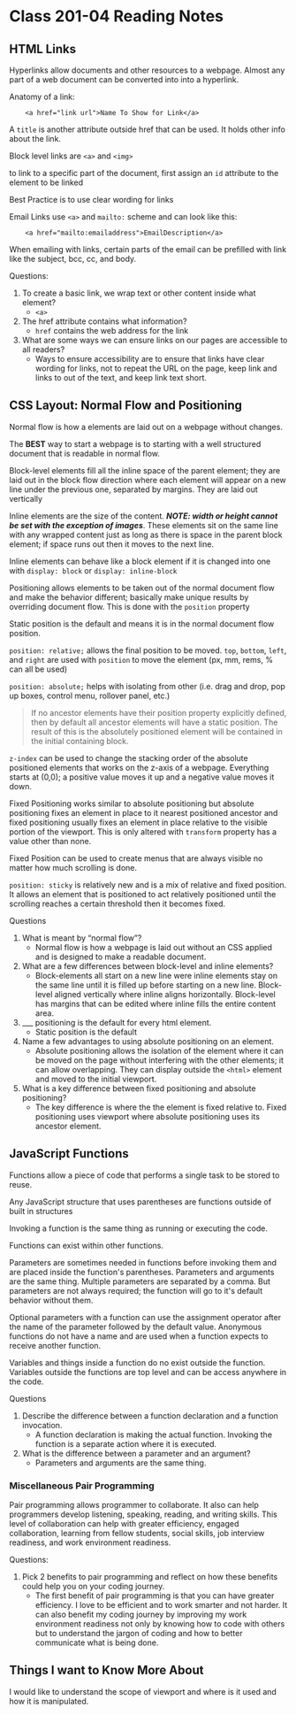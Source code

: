 # Class 201-04 Reading Notes

## HTML Links

Hyperlinks allow documents and other resources to a webpage. Almost any part of a web document can be converted into into a hyperlink.

Anatomy of a link:

        <a href="link url">Name To Show for Link</a>

A `title` is another attribute outside href that can be used. It holds other info about the link.

Block level links are `<a>` and `<img>`

to link to a specific part of the document, first assign an `id` attribute to the element to be linked

Best Practice is to use clear wording for links

Email Links use `<a>` and `mailto:` scheme and can look like this:

        <a href="mailto:emailaddress">EmailDescription</a>

When emailing with links, certain parts of the email can be prefilled with link like the subject, bcc, cc, and body.

Questions:

1. To create a basic link, we wrap text or other content inside what element?
    * `<a>`
2. The href attribute contains what information?
    * `href` contains the web address for the link
3. What are some ways we can ensure links on our pages are accessible to all readers?
    * Ways to ensure accessibility are to ensure that links have clear wording for links, not to repeat the URL on the page, keep link and links to out of the text, and keep link text short.

## CSS Layout: Normal Flow and Positioning

Normal flow is how a elements are laid out on a webpage without changes.

The **BEST** way to start a webpage is to starting with a well structured document that is readable in normal flow.

Block-level elements fill all the inline space of the parent element; they are laid out in the block flow direction where each element will appear on a new line under the previous one, separated by margins. They are laid out vertically

Inline elements are the size of the content. ***NOTE: width or height cannot be set with the exception of images***. These elements sit on the same line with any wrapped content just as long as there is space in the parent block element; if space runs out then it moves to the next line.

Inline elements can behave like a block element if it is changed into one with `display: block` or `display: inline-block`

Positioning allows elements to be taken out of the normal document flow and make the behavior different; basically make unique results by overriding document flow. This is done with the `position` property

Static position is the default and means it is in the normal document flow position.

`position: relative;` allows the final position to be moved. `top`, `bottom`, `left`, and `right` are used with `position` to move the element (px, mm, rems, % can all be used)

`position: absolute;` helps with isolating from other (i.e. drag and drop, pop up boxes, control menu, rollover panel, etc.)

  > If no ancestor elements have their position property explicitly defined, then by default all ancestor elements will have a static position. The result of this is the absolutely positioned element will be contained in the initial containing block.

`z-index` can be used to change the stacking order of the absolute positioned elements that works on the z-axis of a webpage. Everything starts at (0,0); a positive value moves it up and a negative value moves it down.

Fixed Positioning works similar to absolute positioning but absolute positioning fixes an element in place to it nearest positioned ancestor and fixed positioning usually fixes an element in place relative to the visible portion of the viewport. This is only altered with `transform` property has a value other than none.

Fixed Position can be used to create menus that are always visible no matter how much scrolling is done.

`position: sticky` is relatively new and is a mix of relative and fixed position. It allows an element that is positioned to act relatively positioned until the scrolling reaches a certain threshold then it becomes fixed.

Questions

1. What is meant by “normal flow”?
    * Normal flow is how a webpage is laid out without an CSS applied and is designed to make a readable document.
2. What are a few differences between block-level and inline elements?
    * Block-elements all start on a new line were inline elements stay on the same line until it is filled up before starting on a new line. Block-level aligned vertically where inline aligns horizontally. Block-level has margins that can be edited where inline fills the entire content area.
3. ___ positioning is the default for every html element.
    * Static position is the default
4. Name a few advantages to using absolute positioning on an element.
    * Absolute positioning allows the isolation of the element where it can be moved on the page without interfering with the other elements; it can allow overlapping. They can display outside the `<html>` element and moved to the initial viewport.
5. What is a key difference between fixed positioning and absolute positioning?
    * The key difference is where the the element is fixed relative to. Fixed positioning uses viewport where absolute positioning uses its ancestor element.

## JavaScript Functions

Functions allow a piece of code that performs a single task to be stored to reuse.

Any JavaScript structure that uses parentheses are functions outside of built in structures

Invoking a function is the same thing as running or executing the code.

Functions can exist within other functions.

Parameters are sometimes needed in functions before invoking them and are placed inside the function's parentheses. Parameters and arguments are the same thing. Multiple parameters are separated by a comma. But parameters are not always required; the function will go to it's default behavior without them.

Optional parameters with a function can use the assignment operator after the name of the parameter followed by the default value. Anonymous functions do not have a name and are used when a function expects to receive another function.

Variables and things inside a function do no exist outside the function. Variables outside the functions are top level and can be access anywhere in the code.

Questions

1. Describe the difference between a function declaration and a function invocation.
    * A function declaration is making the actual function. Invoking the function is a separate action where it is executed.
2. What is the difference between a parameter and an argument?
    * Parameters and arguments are the same thing.

### Miscellaneous Pair Programming

Pair programming allows programmer to collaborate. It also can help programmers develop listening, speaking, reading, and writing skills. This level of collaboration can help with greater efficiency, engaged collaboration, learning from fellow students, social skills, job interview readiness, and work environment readiness.

Questions:

1. Pick 2 benefits to pair programming and reflect on how these benefits could help you on your coding journey.
    * The first benefit of pair programming is that you can have greater efficiency. I love to be efficient and to work smarter and not harder. It can also benefit my coding journey by improving my work environment readiness not only by knowing how to code with others but to understand the jargon of coding and how to better communicate what is being done.

## Things I want to Know More About

I would like to understand the scope of viewport and where is it used and how it is manipulated.
